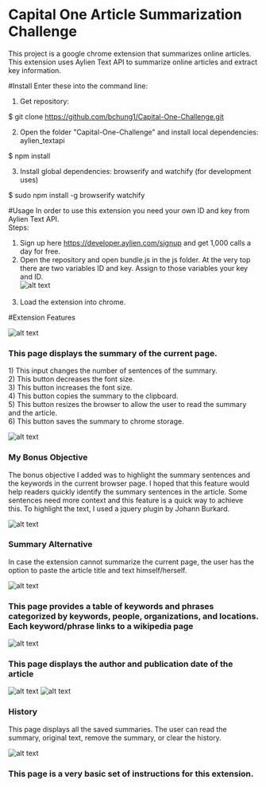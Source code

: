 # Capital One Article Summarization Challenge
This project is a google chrome extension that summarizes online articles.
This extension uses Aylien Text API to summarize online articles and extract key information.

#Install
Enter these into the command line: <br>
1) Get repository: <br>

$ git clone https://github.com/bchung1/Capital-One-Challenge.git <br>


2) Open the folder "Capital-One-Challenge" and install local dependencies: aylien_textapi <br>

$ npm install <br>

3) Install global dependencies: browserify and watchify (for development uses) <br>

$ sudo npm install -g browserify watchify <br>

#Usage
In order to use this extension you need your own ID and key from Aylien Text API. <br>
Steps: <br>

1) Sign up here https://developer.aylien.com/signup and get 1,000 calls a day for free. <br>
2) Open the repository and open bundle.js in the js folder. At the very top there are two variables ID and key. Assign to those variables your key and ID. <br>
![alt text](screenshots/api_key.png) <br><br>
3) Load the extension into chrome. <br>


#Extension Features

![alt text](screenshots/homepage.png) <br>
<h3>This page displays the summary of the current page.</h3>
1) This input changes the number of sentences of the summary. <br>
2) This button decreases the font size. <br>
3) This button increases the font size. <br>
4) This button copies the summary to the clipboard. <br>
5) This button resizes the browser to allow the user to read the summary and the article. <br>
6) This button saves the summary to chrome storage. <br>

![alt text](screenshots/resize.png) <br>
<h3>My Bonus Objective</h3>
The bonus objective I added was to highlight the summary sentences and the keywords in the current browser page. I hoped that this feature would help readers quickly identify the summary sentences in the article. Some sentences need more context and this feature is a quick way to achieve this. To highlight the text, I used a jquery plugin by Johann Burkard. 

![alt text](screenshots/summarize_fail.png) <br>
<h3>Summary Alternative</h3>
In case the extension cannot summarize the current page, the user has the option to paste the article title and text himself/herself. <br>

![alt text](screenshots/keywords.png) <br>
<h3>This page provides a table of keywords and phrases categorized by keywords, people, organizations, and locations. Each keyword/phrase links to a wikipedia page</h3>

![alt text](screenshots/article_info.png) <br>
<h3>This page displays the author and publication date of the article </h3>


![alt text](screenshots/history.png) ![alt text](screenshots/history_example.png)
<h3>History</h3>
This page displays all the saved summaries. The user can read the summary, original text, remove the summary, or clear the history. <br>

![alt text](screenshots/howto.png) <br> 
<h3>This page is a very basic set of instructions for this extension.</h3>




